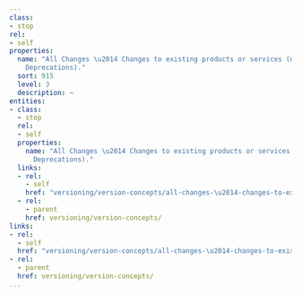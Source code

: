 ```yaml
---
class:
- stop
rel:
- self
properties:
  name: "All Changes \u2014 Changes to existing products or services (not including
    Deprecations)."
  sort: 915
  level: 3
  description: ~
entities:
- class:
  - stop
  rel:
  - self
  properties:
    name: "All Changes \u2014 Changes to existing products or services (not including
      Deprecations)."
  links:
  - rel:
    - self
    href: "versioning/version-concepts/all-changes-\u2014-changes-to-existing-products-or-services-not-including-deprecations..md"
  - rel:
    - parent
    href: versioning/version-concepts/
links:
- rel:
  - self
  href: "versioning/version-concepts/all-changes-\u2014-changes-to-existing-products-or-services-not-including-deprecations..md"
- rel:
  - parent
  href: versioning/version-concepts/
...
```

